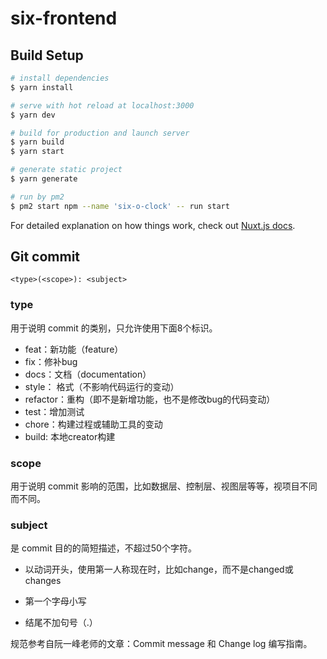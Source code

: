 # six-frontend

## Build Setup

```bash
# install dependencies
$ yarn install

# serve with hot reload at localhost:3000
$ yarn dev

# build for production and launch server
$ yarn build
$ yarn start

# generate static project
$ yarn generate

# run by pm2
$ pm2 start npm --name 'six-o-clock' -- run start
```

For detailed explanation on how things work, check out [Nuxt.js docs](https://nuxtjs.org).

## Git commit
```$xslt
<type>(<scope>): <subject>
```

### type
用于说明 commit 的类别，只允许使用下面8个标识。

- feat：新功能（feature）
- fix：修补bug
- docs：文档（documentation）
- style： 格式（不影响代码运行的变动）
- refactor：重构（即不是新增功能，也不是修改bug的代码变动）
- test：增加测试
- chore：构建过程或辅助工具的变动
- build: 本地creator构建

### scope
用于说明 commit 影响的范围，比如数据层、控制层、视图层等等，视项目不同而不同。

### subject
是 commit 目的的简短描述，不超过50个字符。

- 以动词开头，使用第一人称现在时，比如change，而不是changed或changes

- 第一个字母小写

- 结尾不加句号（.）

规范参考自阮一峰老师的文章：Commit message 和 Change log 编写指南。
